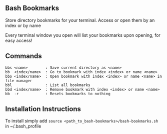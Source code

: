 ## Bash Bookmarks

Store directory bookmarks for your terminal. Access or open them by an index or by name

Every terminal window you open will list your bookmarks upon opening, for easy access!

## Commands

```
bbs <name>        : Save current directory as <name>
bb  <index/name>  : Go to bookmark with index <index> or name <name>
bbo <index/name>  : Open bookmark with index <index> or name <name> in file manager
bbl               : List all bookmarks
bbd <index/name>  : Remove bookmark with index <index> or name <name>
bb  -r            : Resets bookmarks to nothing
```

## Installation Instructions

To install simply add `source <path_to_bash-bookmarks>/bash-bookmarks.sh` in ~/.bash_profile

